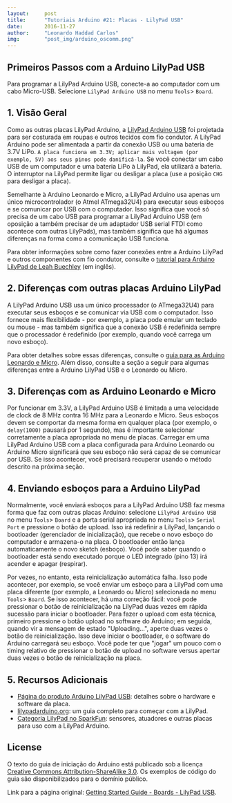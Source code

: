 ```yaml
---
layout:     post
title:      "Tutoriais Arduino #21: Placas - LilyPad USB"
date:       2016-11-27
author:     "Leonardo Haddad Carlos"
img:        "post_img/arduino_oscomm.png"
---
```


## Primeiros Passos com a Arduino LilyPad USB

Para programar a LilyPad Arduino USB, conecte-a ao computador com um cabo Micro-USB. Selecione `LilyPad Arduino USB` no menu `Tools`> `Board`.

## 1. Visão Geral

Como as outras placas LilyPad Arduino, a [LilyPad Arduino USB][lilypadusb] foi projetada para ser costurada em roupas e outros tecidos com fio condutor. A LilyPad Arduino pode ser alimentada a partir da conexão USB ou uma bateria de 3.7V LiPo. `A placa funciona em 3.3V; aplicar mais voltagem (por exemplo, 5V) aos seus pinos pode danificá-la`. Se você conectar um cabo USB de um computador e uma bateria LiPo à LilyPad, ela utilizará a bateria. O interruptor na LilyPad permite ligar ou desligar a placa (use a posição `CHG` para desligar a placa).

Semelhante à Arduino Leonardo e Micro, a LilyPad Arduino usa apenas um único microcontrolador (o Atmel ATmega32U4) para executar seus esboços e se comunicar por USB com o computador. Isso significa que você só precisa de um cabo USB para programar a LilyPad Arduino USB (em oposição a também precisar de um adaptador USB serial FTDI como acontece com outras LilyPads), mas também significa que há algumas diferenças na forma como a comunicação USB funciona.

Para obter informações sobre como fazer conexões entre a Arduino LilyPad e outros componentes com fio condutor, consulte o [tutorial para Arduino LilyPad de Leah Buechley][leahtutorial] (em inglês).

## 2. Diferenças com outras placas Arduino LilyPad

A LilyPad Arduino USB usa um único processador (o ATmega32U4) para executar seus esboços e se comunicar via USB com o computador. Isso fornece mais flexibilidade - por exemplo, a placa pode emular um teclado ou mouse - mas também significa que a conexão USB é redefinida sempre que o processador é redefinido (por exemplo, quando você carrega um novo esboço).

Para obter detalhes sobre essas diferenças, consulte o [guia para as Arduino Leonardo e Micro][leomicroguide]. Além disso, consulte a seção a seguir para algumas diferenças entre a Arduino LilyPad USB e o Leonardo ou Micro.

## 3. Diferenças com as Arduino Leonardo e Micro

Por funcionar em 3.3V, a LilyPad Arduino USB é limitada a uma velocidade de clock de 8 MHz contra 16 MHz para a Leonardo e Micro. Seus esboços devem se comportar da mesma forma em qualquer placa (por exemplo, o `delay(1000)` pausará por 1 segundo), mas é importante selecionar corretamente a placa apropriada no menu de placas. Carregar em uma LilyPad Arduino USB com a placa configurada para Arduino Leonardo ou Arduino Micro significará que seu esboço não será capaz de se comunicar por USB. Se isso acontecer, você precisará recuperar usando o método descrito na próxima seção.

## 4. Enviando esboços para a Arduino LilyPad

Normalmente, você enviará esboços para a LilyPad Arduino USB faz mesma forma que faz com outras placas Arduino: selecione `LilyPad Arduino USB` no menu `Tools`> `Board` e a porta serial apropriada no menu `Tools`> `Serial Port` e pressione o botão de upload. Isso irá redefinir a LilyPad, lançando o bootloader (gerenciador de inicialização), que recebe o novo esboço do computador e armazena-o na placa. O bootloader então lança automaticamente o novo sketch (esboço). Você pode saber quando o bootloader está sendo executado porque o LED integrado (pino 13) irá acender e apagar (respirar).

Por vezes, no entanto, esta reinicialização automática falha. Isso pode acontecer, por exemplo, se você enviar um esboço para a LilyPad com uma placa diferente (por exemplo, a Leonardo ou Micro) selecionada no menu `Tools`> `Board`. Se isso acontecer, há uma correção fácil: você pode pressionar o botão de reinicialização na LilyPad duas vezes em rápida sucessão para iniciar o bootloader. Para fazer o upload com esta técnica, primeiro pressione o botão upload no software do Arduino; em seguida, quando vir a mensagem de estado "Uploading...", aperte duas vezes o botão de reinicialização. Isso deve iniciar o bootloader, e o software do Arduino carregará seu esboço. Você pode ter que "jogar" um pouco com o timing relativo de pressionar o botão de upload no software versus apertar duas vezes o botão de reinicialização na placa.

## 5. Recursos Adicionais

 - [Página do produto Arduino LilyPad USB][lilypadusb]: detalhes sobre o hardware e software da placa.
 - [lilypadarduino.org][lilypadguide]: um guia completo para começar com a LilyPad.
 - [Categoria LilyPad no SparkFun][lilysparkfun]: sensores, atuadores e outras placas para uso com a LilyPad Arduino.

License
----

O texto do guia de iniciação do Arduino está publicado sob a licença [Creative Commons Attribution-ShareAlike 3.0][ccasa3]. Os exemplos de código do guia são disponibilizados para o domínio público.

Link para a página original: [Getting Started Guide - Boards - LilyPad USB][originalpage].

[//]: # (These are reference links used in the body of this note and get stripped out when the markdown processor does its job. There is no need to format nicely because it shouldn't be seen. Thanks SO - http://stackoverflow.com/questions/4823468/store-comments-in-markdown-syntax)


   [placeholder]: <>
   [lilysparkfun]: <https://www.sparkfun.com/categories/135>
   [lilypadguide]: <http://lilypadarduino.org/>
   [leomicroguide]: </2016/11/20/arduino-14board-leonardo/>
   [leahtutorial]: <http://web.media.mit.edu/~leah/LilyPad/>
   [lilypadusb]: <https://www.arduino.cc/en/Main/ArduinoBoardLilyPadUSB>
   [reference]: <https://www.arduino.cc/en/Reference/HomePage>
   [tutexamples]: <https://www.arduino.cc/en/Tutorial/HomePage>
   [troubleshooting]: </2016/11/25/arduino-10troubleshooting/>
   [environment]: </2016/11/21/arduino-7environment/>
   [firststeps]: </2016/11/20/arduino-1start/>
   [originalpage]: <https://www.arduino.cc/en/Guide/ArduinoLilyPadUSB>
   [ccasa3]: <https://creativecommons.org/licenses/by-sa/3.0>
   [arduino]: <https://www.arduino.cc>
